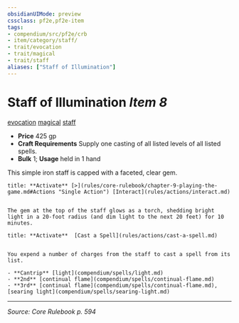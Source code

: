 ```yaml
---
obsidianUIMode: preview
cssclass: pf2e,pf2e-item
tags:
- compendium/src/pf2e/crb
- item/category/staff/
- trait/evocation
- trait/magical
- trait/staff
aliases: ["Staff of Illumination"]
---
```

# Staff of Illumination *Item 8*  
[evocation](evocation.md "Evocation School Trait")  [magical](magical.md "Magical Item Trait")  [staff](Reference/Rules/Traits/staff.md "Staff Item Trait")  

- **Price** 425 gp
- **Craft Requirements** Supply one casting of all listed levels of all listed spells.
- **Bulk** 1; **Usage** held in 1 hand

This simple iron staff is capped with a faceted, clear gem.

```ad-embed-ability
title: **Activate** [>](rules/core-rulebook/chapter-9-playing-the-game.md#Actions "Single Action") [Interact](rules/actions/interact.md)


The gem at the top of the staff glows as a torch, shedding bright light in a 20-foot radius (and dim light to the next 20 feet) for 10 minutes.
```

```ad-embed-ability
title: **Activate**  [Cast a Spell](rules/actions/cast-a-spell.md)


You expend a number of charges from the staff to cast a spell from its list.

- **Cantrip** [light](compendium/spells/light.md)
- **2nd** [continual flame](compendium/spells/continual-flame.md)
- **3rd** [continual flame](compendium/spells/continual-flame.md), [searing light](compendium/spells/searing-light.md)
```


---
*Source: Core Rulebook p. 594*